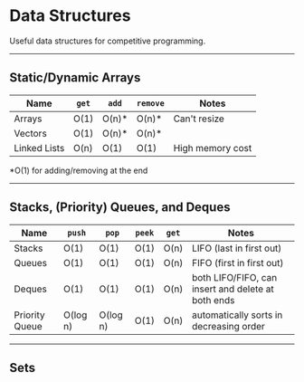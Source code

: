 # **Data Structures**

Useful data structures for competitive programming.

---

## **Static/Dynamic Arrays**

| Name | `get` | `add` | `remove` | Notes |
| --- | --- | --- | --- | --- |
| Arrays | O(1) | O(n)* | O(n)* | Can't resize |
| Vectors | O(1) | O(n)* | O(n)* | |
| Linked Lists | O(n) | O(1) | O(1) | High memory cost |

*O(1) for adding/removing at the end

---

## **Stacks, (Priority) Queues, and Deques**

| Name | `push` | `pop` | `peek` | `get` | Notes |
| --- | --- | --- | --- | --- | --- |
| Stacks | O(1) | O(1) | O(1) | O(n) | LIFO (last in first out) |
| Queues | O(1) | O(1) | O(1) | O(n) | FIFO (first in first out)|
| Deques | O(1) | O(1) | O(1) | O(n) | both LIFO/FIFO, can insert and delete at both ends |
| Priority Queue | O(log n) | O(log n) | O(1) | O(n) | automatically sorts in decreasing order |

--- 

## **Sets**
